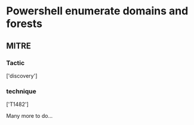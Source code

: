 # Powershell enumerate domains and forests

## MITRE

### Tactic
['discovery']

### technique
['T1482']

Many more to do...
